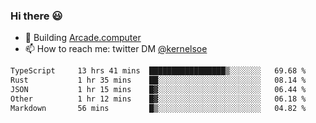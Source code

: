 ### Hi there 😃

- 🔨 Building [Arcade.computer](https://arcade.computer)
- 📫 How to reach me: twitter DM [@kernelsoe](https://twitter.com/kernelsoe)

<!--START_SECTION:waka-->

```txt
TypeScript     13 hrs 41 mins  █████████████████▒░░░░░░░   69.68 %
Rust           1 hr 35 mins    ██░░░░░░░░░░░░░░░░░░░░░░░   08.14 %
JSON           1 hr 15 mins    █▓░░░░░░░░░░░░░░░░░░░░░░░   06.44 %
Other          1 hr 12 mins    █▓░░░░░░░░░░░░░░░░░░░░░░░   06.18 %
Markdown       56 mins         █▒░░░░░░░░░░░░░░░░░░░░░░░   04.82 %
```

<!--END_SECTION:waka-->
